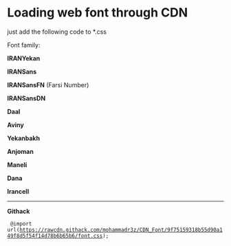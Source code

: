 # Loading web font through CDN
just add the following code to *.css

Font family:

<b>IRANYekan</b>

<b>IRANSans</b>

<b>IRANSansFN</b> (Farsi Number)

<b>IRANSansDN</b>

<b>Daal</b>

<b>Aviny</b>

<b>Yekanbakh</b>

<b>Anjoman</b>

<b>Maneli</b>

<b>Dana</b>

<b>Irancell</b>

-----------------------------------------------------------------------------
<b>Githack</b>


<code> @import url(https://rawcdn.githack.com/mohammadr3z/CDN_Font/9f75159318b55d90a149f8d5f54f14d78b6b65b6/font.css); </code>


